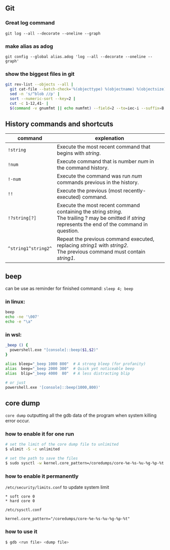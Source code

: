 ## Git

### Great log command

`git log --all --decorate --oneline --graph`

### make alias as adog

`git config --global alias.adog 'log --all --decorate --oneline --graph'`

### show the biggest files in git

```sh
git rev-list --objects --all |
  git cat-file --batch-check='%(objecttype) %(objectname) %(objectsize) %(rest)' |
  sed -n 's/^blob //p' |
  sort --numeric-sort --key=2 |
  cut -c 1-12,41- |
  $(command -v gnumfmt || echo numfmt) --field=2 --to=iec-i --suffix=B --padding=7 --round=nearest
```

## History commands and shortcuts

| command             | explenation                                                                                                                                                  |
| ------------------- | ------------------------------------------------------------------------------------------------------------------------------------------------------------ |
| `!string `          | Execute the most recent command that begins with _string_.                                                                                                   |
| `!num `             | Execute command that is number _num_ in the command history.                                                                                                 |
| `!-num `            | Execute the command was run _num_ commands previous in the history.                                                                                          |
| `!! `               | Execute the previous (most recently-executed) command.                                                                                                       |
| `!?string[?]`       | Execute the most recent command containing the string _string_.<br> The trailing ? may be omitted if _string_ represents the end of the command in question. |
| `^string1^string2^` | Repeat the previous command executed, replacing _string1_ with _string2_.<br> The previous command must contain _string1_.                                   |

## beep

can be use as reminder for finished command: `sleep 4; beep`

### in linux:

```sh
beep
echo -ne '\007'
echo -e "\a"
```

### in wsl:

```sh
_beep () {
  powershell.exe "[console]::beep($1,$2)"
}

alias bleep="_beep 1000 800"  # A strong bleep (for profanity)
alias  beep="_beep 2000 300"  # Quick yet noticeable beep
alias  blip="_beep 4000  80"  # A less distracting blip

# or just
powershell.exe '[console]::beep(1000,800)'
```

## core dump

`core dump` outputting all the gdb data of the program when system killing error occur.

### how to enable it for one run

```sh
# set the limit of the core dump file to unlimited
$ ulimit -S -c unlimited

# set the path to save the files
$ sudo sysctl -w kernel.core_pattern=/coredumps/core-%e-%s-%u-%g-%p-%t
```

### how to enable it permanently

`/etc/security/limits.conf` to update system limit

```
* soft core 0
* hard core 0
```

`/etc/sysctl.conf`

```
kernel.core_pattern="/coredumps/core-%e-%s-%u-%g-%p-%t"
```

### how to use it

```sh
$ gdb <run file> <dump file>
```
